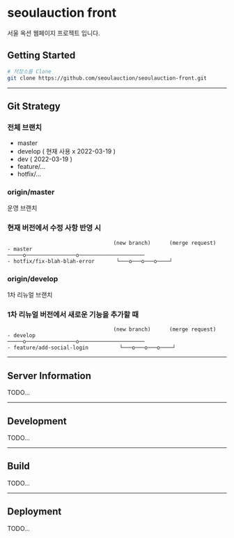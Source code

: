 # seoulauction front
서울 옥션 웹페이지 프로젝트 입니다.

## Getting Started
```bash
# 저장소를 Clone
git clone https://github.com/seoulauction/seoulauction-front.git
```

---

## Git Strategy

### 전체 브랜치
- master
- develop ( 현재 사용 x 2022-03-19 )
- dev ( 2022-03-19 )
- feature/...
- hotfix/...

### origin/master
운영 브랜치

### 현재 버전에서 수정 사항 반영 시

```
                                  (new branch)      (merge request)   
- master                      ─────o────────────────o─────────────────────
- hotfix/fix-blah-blah-error  	   └───o───o───o────┘
```

### origin/develop
1차 리뉴얼 브랜치

### 1차 리뉴얼 버전에서 새로운 기능을 추가할 때

```
                                  (new branch)      (merge request)   
- develop                      ─────o────────────────o─────────────────────
- feature/add-social-login  	    └───o───o───o────┘
```

---

## Server Information
TODO...

---

## Development
TODO...

---

## Build
TODO...

---

## Deployment
TODO...
